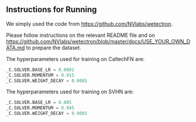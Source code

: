 ## Instructions for Running

We simply used the code from https://github.com/NVlabs/wetectron.

Please follow instructions on the relevant README file and on https://github.com/NVlabs/wetectron/blob/master/docs/USE_YOUR_OWN_DATA.md to prepare the dataset. 

The hyperparameters used for training on CaltechFN are:
```python
_C.SOLVER.BASE_LR = 0.0001
_C.SOLVER.MOMENTUM = 0.915
_C.SOLVER.WEIGHT_DECAY = 0.0001
```

The hyperparameters used for training on SVHN are:
```python
_C.SOLVER.BASE_LR = 0.005
_C.SOLVER.MOMENTUM = 0.945
_C.SOLVER.WEIGHT_DECAY = 0.0001
```